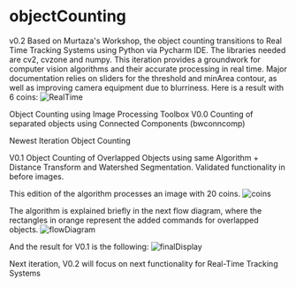 # objectCounting
v0.2 Based on Murtaza's Workshop, the object counting transitions to Real Time Tracking Systems using Python via Pycharm IDE. The libraries needed are cv2, cvzone and numpy. This iteration provides a groundwork for computer vision algorithms and their accurate processing in real time. Major documentation relies on sliders for the threshold and minArea contour, as well as improving camera equipment due to blurriness.
Here is a result with 6 coins: 
![RealTime](https://github.com/user-attachments/assets/e197e4a3-c376-4c5a-a644-4dbf2c8145ea)


Object Counting using Image Processing Toolbox
V0.0 Counting of separated objects using Connected Components (bwconncomp)

Newest Iteration
Object Counting 


V0.1 Object Counting of Overlapped Objects using same Algorithm + Distance Transform and Watershed Segmentation. Validated functionality in before images.

This edition of the algorithm processes an image with 20 coins.
![coins](https://github.com/user-attachments/assets/bf452ece-a82b-4d5f-bf71-78d9f94bb3a0)

The algorithm is explained briefly in the next flow diagram, where the rectangles in orange represent the added commands for overlapped objects.
![flowDiagram](https://github.com/user-attachments/assets/f3423f77-a4c3-448e-8115-585570bc8a90)


And the result for V0.1 is the following: 
![finalDisplay](https://github.com/user-attachments/assets/ee1d7915-79c5-4389-af71-b6b06136f5b2)

Next iteration, V0.2 will focus on next functionality for Real-Time Tracking Systems

